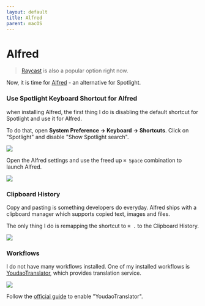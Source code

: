```yaml
---
layout: default
title: Alfred
parent: macOS
---
```


# Alfred

> [Raycast](https://www.raycast.com/) is also a popular option right now. 

Now, it is time for [Alfred](https://www.alfredapp.com/) - an alternative for Spotlight.

### Use Spotlight Keyboard Shortcut for Alfred

when installing Alfred, the first thing I do is disabling the default shortcut for Spotlight and use it for Alfred.

To do that, open **System Preference -> Keyboard -> Shortcuts**. Click on "Spotlight" and disable "Show Spotlight search".

![](https://raw.githubusercontent.com/maoxiaoke/setup-a-mac-for-frontend-dev/main/diable-spotlight-shortcut.png)

Open the Alfred settings and use the freed up `⌘ Space` combination to launch Alfred.

![](https://raw.githubusercontent.com/maoxiaoke/setup-a-mac-for-frontend-dev/main/update-alfred-shortcut.png)

### Clipboard History

Copy and pasting is something developers do everyday. Alfred ships with a clipboard manager which supports copied text, images and files.

The only thing I do is remapping the shortcut to `⌘ .` to the Clipboard History.

![](https://raw.githubusercontent.com/maoxiaoke/setup-a-mac-for-frontend-dev/main/clipboard-history-shortcut.png)

### Workflows

I do not have many workflows installed. One of my installed workflows is [YoudaoTranslator](https://github.com/wensonsmith/YoudaoTranslator), which provides translation service.

![](https://raw.githubusercontent.com/maoxiaoke/setup-a-mac-for-frontend-dev/main/update-alfred-shortcut.png)

Follow the [official guide](https://github.com/wensonsmith/YoudaoTranslator/wiki) to enable "YoudaoTranslator".
